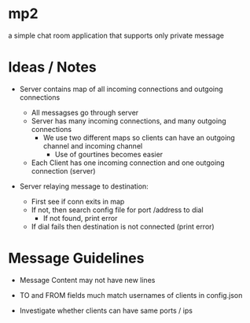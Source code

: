 # mp2
 a simple chat room application that supports only private message


# Ideas / Notes
- Server contains map of all incoming connections and outgoing connections
    - All messagses go through server
    - Server has many incoming connections, and many outgoing connections 
        - We use two different maps so clients can have an outgoing channel and incoming channel
            - Use of gourtines becomes easier 
    - Each Client has one incoming connection and one outgoing connection (server)

- Server relaying message to destination:
    - First see if conn exits in map
    - If not, then search config file for port /address to dial
        - If not found, print error
    - If dial fails then destination is not connected (print error)

# Message Guidelines
- Message Content may not have new lines
- TO and FROM fields much match usernames of clients in config.json


- Investigate whether clients can have same ports / ips
